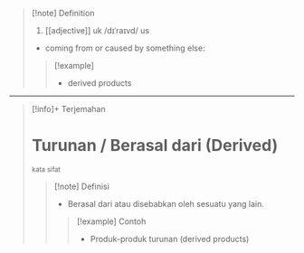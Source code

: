 >[!note] Definition
>1. [[adjective]]
uk  /dɪˈraɪvd/ us 
>- coming from or caused by something else:
> > [!example] 
> > - derived products

---

>[!info]+ Terjemahan
> # Turunan / Berasal dari (Derived)
><small>kata sifat</small>
> > [!note] Definisi
> > - Berasal dari atau disebabkan oleh sesuatu yang lain.
> > > [!example] Contoh
> > > - Produk-produk turunan (derived products)
